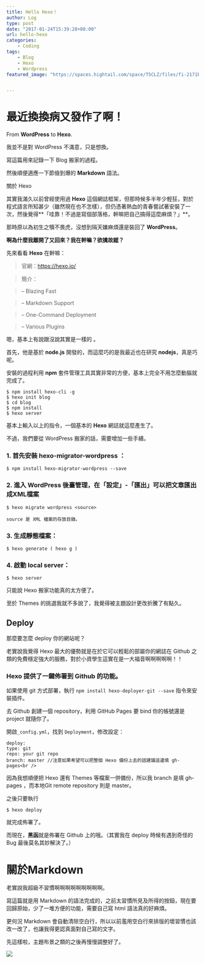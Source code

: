 ```yaml
---
title: Hello Hexo！
author: Log
type: post
date: "2017-01-24T15:39:28+08:00"
url: hello-hexo
categories: 
    - Coding
tags: 
    - Blog
    - Hexo
    - Wordpress
featured_image: "https://spaces.hightail.com/space/T5CLZ/files/fi-2171be9c-c13d-4105-8bd1-055815b9e6ba/fv-225a66b6-6672-4001-8ba4-7a449816f702/hello-hexo-0.jpg"


---
```


# 最近換換病又發作了啊！

From **WordPress** to **Hexo**.

我並不是對 WordPress 不滿意，只是想換。

寫這篇用來記錄一下 Blog 搬家的過程。

然後順便適應一下節儉到爆的 **Markdown** 語法。

<!--more-->

關於 Hexo

其實我滿久以前曾經使用過 **Hexo** 這個網誌框架，但那時候多半年少輕狂，對於程式語言所知甚少（雖然現在也不怎樣），但仍憑著熱血的青春嘗試著安裝了一次，然後覺得**「哇靠！不過是寫個部落格，幹嘛把自己搞得這麼麻煩？」**。

那時原以為初生之犢不畏虎，沒想到隔天嫌麻煩還是裝回了 **WordPress**。

**啊為什麼我離開了又回來？我在幹嘛？欲擒故縱？**

先來看看 **Hexo** 在幹嘛：

> 官網：<https://hexo.io/>
  
> 簡介：
  
> &#8211; Blazing Fast
  
> &#8211; Markdown Support
  
> &#8211; One-Command Deployment
  
> &#8211; Various Plugins

嗯，基本上有說跟沒說其實是一樣的 。

首先，他是基於 **node.js** 開發的，而這麼巧的是我最近也在研究 **nodejs**，真是巧呢。

安裝的過程利用 **npm** 套件管理工具其實非常的方便，基本上完全不用怎麼動腦就完成了。

```
$ npm install hexo-cli -g
$ hexo init blog
$ cd blog
$ npm install
$ hexo server
```

基本上輸入以上的指令，一個基本的 **Hexo** 網誌就這麼產生了。

不過，我們要從 WordPress 搬家的話，需要增加一些手續。

### 1. 首先安裝 hexo-migrator-wordpress ：

    $ npm install hexo-migrator-wordpress --save

### 2. 進入 WordPress 後臺管理，在「設定」-「匯出」可以把文章匯出成XML檔案

    $ hexo migrate wordpress <source>
    
    source 是 XML 檔案的存放目錄。

### 3. 生成靜態檔案：

    $ hexo generate ( hexo g )

### 4. 啟動 local server：

    $ hexo server

只能說 Hexo 搬家功能真的太方便了。

至於 Themes 的挑選我就不多說了，我覺得被主題設計更改折騰了有點久。

## Deploy

那麼要怎麼 deploy 你的網站呢？

老實說我覺得 Hexo 最大的優勢就是在於它可以輕鬆的部屬你的網誌在 Github 之類的免費穩定強大的服務，對於小資學生這實在是一大福音啊啊啊啊啊！！

### Hexo 提供了一鍵佈署到 Github 的功能。

如果使用 git 方式部署，執行 `npm install hexo-deployer-git --save` 指令來安裝插件。

去 Github 創建一個 repository，利用 GitHub Pages 要 bind 你的帳號還是 project 就隨你了。

開啟`_config.yml`，找到 `Deployment`，修改設定：

```
deploy:
type: git
repo: your git repo
branch: master //注意如果希望可以把整個 Hexo 備份上去的話建議這邊填 gh-pages<br />
```

因為我想順便把 Hexo 還有 Themes 等檔案一併備份，所以我 branch 是填 gh-pages ，而本地Git remote repository 則是 master。

之後只要執行

`$ hexo deploy`

就完成佈署了。

而現在，**黑函**就是佈署在 Github 上的哦。（其實我在 deploy 時候有遇到奇怪的 Bug 最後莫名其妙解決了。）

# 關於Markdown

老實說我超級不習慣啊啊啊啊啊啊啊啊啊。

寫這篇就是用 Markdown 的語法完成的，之前太習慣所見及所得的按鈕，現在要回歸原始，少了一堆方便的功能，需要自己寫 html 語法真的好麻煩。

更何況 Markdown 會自動清除空白行，所以以前濫用空白行來排版的壞習慣也該改一改了，也讓我得更認真面對自己寫的文字。

先這樣啦，主題布景之類的之後再慢慢調整好了。

[![](https://spaces.hightail.com/space/T5CLZ/files/fi-2171be9c-c13d-4105-8bd1-055815b9e6ba/fv-225a66b6-6672-4001-8ba4-7a449816f702/hello-hexo-0.jpg)](https://spaces.hightail.com/space/T5CLZ/files/fi-2171be9c-c13d-4105-8bd1-055815b9e6ba/fv-225a66b6-6672-4001-8ba4-7a449816f702/hello-hexo-0.jpg)

<!-- 
不過有些參數是不必要的，留下有用的就好了

 [![](/path/to/image.jpg "Image Title (optional)")](http://example.com/)
想用reference-style syntax方法如下

 [![][Image]][Link]
[Picture]: "/path/to/image.jpg" "Image Title (optional)"
[Link]: http://example.com/
-->